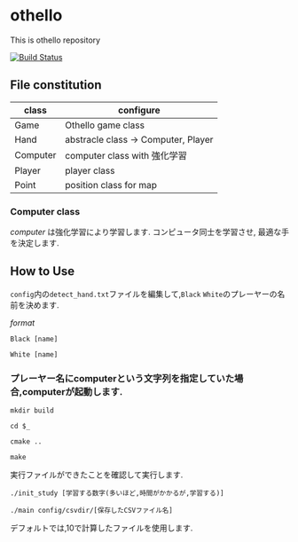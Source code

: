 # othello

This is othello repository

[![Build Status](https://travis-ci.org/Kose-i/othello.svg?branch=master)](https://travis-ci.org/Kose-i/othello)

[comment]: # ()

## File constitution

| class | configure |
----|----
| Game | Othello game class |
| Hand | abstracle class -> Computer, Player |
| Computer | computer class with 強化学習|
| Player | player class |
| Point | position class for map |

[comment]: # (`csvdir`を設置後,簡易的なAIの実装に移動. -> Hyoukakansuu class del)

### Computer class

*computer* は強化学習により学習します. コンピュータ同士を学習させ, 最適な手を決定します.

[comment]:# (強化学習を理解する)

## How to Use

`config`内の`detect_hand.txt`ファイルを編集して,`Black` `White`のプレーヤーの名前を決めます.

*format*

`Black [name]`

`White [name]`

### プレーヤー名にcomputerという文字列を指定していた場合,computerが起動します.

`mkdir build`

`cd $_`

`cmake ..`

`make`

実行ファイルができたことを確認して実行します.

`./init_study [学習する数字(多いほど,時間がかかるが,学習する)]`

`./main config/csvdir/[保存したCSVファイル名]`

デフォルトでは,10で計算したファイルを使用します.
